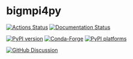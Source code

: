 # bigmpi4py

[![Actions Status][actions-badge]][actions-link]
[![Documentation Status][rtd-badge]][rtd-link]

[![PyPI version][pypi-version]][pypi-link]
[![Conda-Forge][conda-badge]][conda-link]
[![PyPI platforms][pypi-platforms]][pypi-link]

[![GitHub Discussion][github-discussions-badge]][github-discussions-link]

<!-- SPHINX-START -->

<!-- prettier-ignore-start -->
[actions-badge]:            https://github.com/chillenb/bigmpi4py/workflows/CI/badge.svg
[actions-link]:             https://github.com/chillenb/bigmpi4py/actions
[conda-badge]:              https://img.shields.io/conda/vn/conda-forge/bigmpi4py
[conda-link]:               https://github.com/conda-forge/bigmpi4py-feedstock
[github-discussions-badge]: https://img.shields.io/static/v1?label=Discussions&message=Ask&color=blue&logo=github
[github-discussions-link]:  https://github.com/chillenb/bigmpi4py/discussions
[pypi-link]:                https://pypi.org/project/bigmpi4py/
[pypi-platforms]:           https://img.shields.io/pypi/pyversions/bigmpi4py
[pypi-version]:             https://img.shields.io/pypi/v/bigmpi4py
[rtd-badge]:                https://readthedocs.org/projects/bigmpi4py/badge/?version=latest
[rtd-link]:                 https://bigmpi4py.readthedocs.io/en/latest/?badge=latest

<!-- prettier-ignore-end -->
